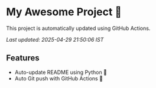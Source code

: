 # My Awesome Project 🚀

This project is automatically updated using GitHub Actions.

_Last updated: 2025-04-29 21:50:06 IST_

## Features
- Auto-update README using Python 🐍
- Auto Git push with GitHub Actions 🤖
